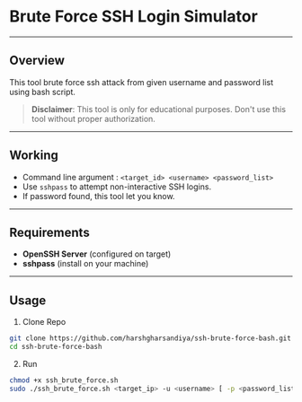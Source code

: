 # Brute Force SSH Login Simulator
---

## **Overview**
This tool brute force ssh attack from given username and password list using bash script.

> **Disclaimer**: This tool is only for educational purposes. Don't use this tool without proper authorization.

---

## Working
- Command line argument : `<target_id> <username> <password_list>`
- Use `sshpass` to attempt non-interactive SSH logins.
- If password found, this tool let you know.

---

## **Requirements**
- **OpenSSH Server** (configured on target)
- **sshpass** (install on your machine)

---

## **Usage**
 
1. Clone Repo
```bash
git clone https://github.com/harshgharsandiya/ssh-brute-force-bash.git
cd ssh-brute-force-bash
```

2. Run 
```bash
chmod +x ssh_brute_force.sh
sudo ./ssh_brute_force.sh <target_ip> -u <username> [ -p <password_list>] [-t <num_threads] [-o <output_file>] [-v <verbose_output>]
```


